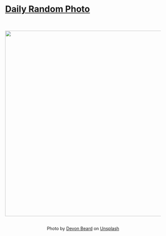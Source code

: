 # [Daily Random Photo](https://www.dailyrandomphoto.com/)

<div align="center">
  <br>
  <br>
  <a href="https://www.dailyrandomphoto.com/p/2023/2023-11-13/"><img src="https://images.unsplash.com/photo-1698515228922-fb34e0e992a8?crop=entropy&cs=tinysrgb&fit=max&fm=jpg&ixid=M3w3NzUwOHwwfDF8cmFuZG9tfHx8fHx8fHx8MTY5OTgzNTQ0M3w&ixlib=rb-4.0.3&q=80&w=1080" width="600px"></a>
  <br>
  <br>
  <p class="has-text-grey">Photo by <a href="https://unsplash.com/@devonnnn?utm_source=Daily%20Random%20Photo&amp;utm_medium=referral" target="_blank" rel="noopener noreferrer">Devon Beard</a> on <a href="https://unsplash.com/photos/a-large-tree-with-orange-leaves-on-it-2mUz7IUYKRk?utm_source=Daily%20Random%20Photo&amp;utm_medium=referral" target="_blank" rel="noopener noreferrer">Unsplash</a></p>
</div>
